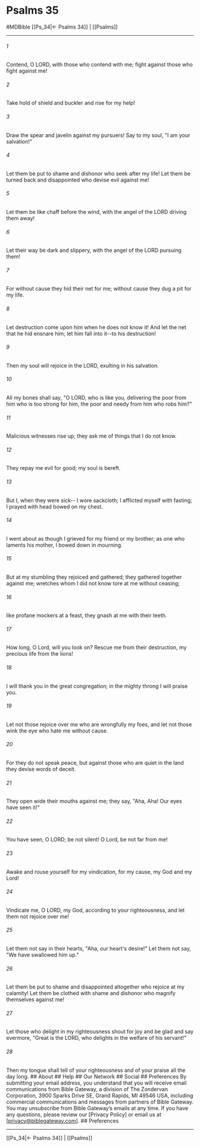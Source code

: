 # Psalms 35
#MDBible
[[Ps_34|← Psalms 34]] | [[Psalms]]

***


###### 1 
Contend, O LORD, with those who contend with me; fight against those who fight against me! 

###### 2 
Take hold of shield and buckler and rise for my help! 

###### 3 
Draw the spear and javelin against my pursuers! Say to my soul, "I am your salvation!" 

###### 4 
Let them be put to shame and dishonor who seek after my life! Let them be turned back and disappointed who devise evil against me! 

###### 5 
Let them be like chaff before the wind, with the angel of the LORD driving them away! 

###### 6 
Let their way be dark and slippery, with the angel of the LORD pursuing them! 

###### 7 
For without cause they hid their net for me; without cause they dug a pit for my life. 

###### 8 
Let destruction come upon him when he does not know it! And let the net that he hid ensnare him; let him fall into it--to his destruction! 

###### 9 
Then my soul will rejoice in the LORD, exulting in his salvation. 

###### 10 
All my bones shall say, "O LORD, who is like you, delivering the poor from him who is too strong for him, the poor and needy from him who robs him?" 

###### 11 
Malicious witnesses rise up; they ask me of things that I do not know. 

###### 12 
They repay me evil for good; my soul is bereft. 

###### 13 
But I, when they were sick-- I wore sackcloth; I afflicted myself with fasting; I prayed with head bowed on my chest. 

###### 14 
I went about as though I grieved for my friend or my brother; as one who laments his mother, I bowed down in mourning. 

###### 15 
But at my stumbling they rejoiced and gathered; they gathered together against me; wretches whom I did not know tore at me without ceasing; 

###### 16 
like profane mockers at a feast, they gnash at me with their teeth. 

###### 17 
How long, O Lord, will you look on? Rescue me from their destruction, my precious life from the lions! 

###### 18 
I will thank you in the great congregation; in the mighty throng I will praise you. 

###### 19 
Let not those rejoice over me who are wrongfully my foes, and let not those wink the eye who hate me without cause. 

###### 20 
For they do not speak peace, but against those who are quiet in the land they devise words of deceit. 

###### 21 
They open wide their mouths against me; they say, "Aha, Aha! Our eyes have seen it!" 

###### 22 
You have seen, O LORD; be not silent! O Lord, be not far from me! 

###### 23 
Awake and rouse yourself for my vindication, for my cause, my God and my Lord! 

###### 24 
Vindicate me, O LORD, my God, according to your righteousness, and let them not rejoice over me! 

###### 25 
Let them not say in their hearts, "Aha, our heart's desire!" Let them not say, "We have swallowed him up." 

###### 26 
Let them be put to shame and disappointed altogether who rejoice at my calamity! Let them be clothed with shame and dishonor who magnify themselves against me! 

###### 27 
Let those who delight in my righteousness shout for joy and be glad and say evermore, "Great is the LORD, who delights in the welfare of his servant!" 

###### 28 
Then my tongue shall tell of your righteousness and of your praise all the day long. ## About ## Help ## Our Network ## Social ## Preferences By submitting your email address, you understand that you will receive email communications from Bible Gateway, a division of The Zondervan Corporation, 3900 Sparks Drive SE, Grand Rapids, MI 49546 USA, including commercial communications and messages from partners of Bible Gateway. You may unsubscribe from Bible Gateway&rsquo;s emails at any time. If you have any questions, please review our [Privacy Policy] or email us at [privacy@biblegateway.com]. ## Preferences

***

[[Ps_34|← Psalms 34]] | [[Psalms]]
